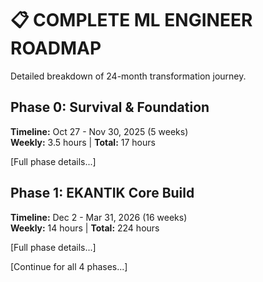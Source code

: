 # 📋 COMPLETE ML ENGINEER ROADMAP

Detailed breakdown of 24-month transformation journey.

## Phase 0: Survival & Foundation

**Timeline:** Oct 27 - Nov 30, 2025 (5 weeks)  
**Weekly:** 3.5 hours | **Total:** 17 hours

[Full phase details...]

## Phase 1: EKANTIK Core Build

**Timeline:** Dec 2 - Mar 31, 2026 (16 weeks)  
**Weekly:** 14 hours | **Total:** 224 hours

[Full phase details...]

[Continue for all 4 phases...]

